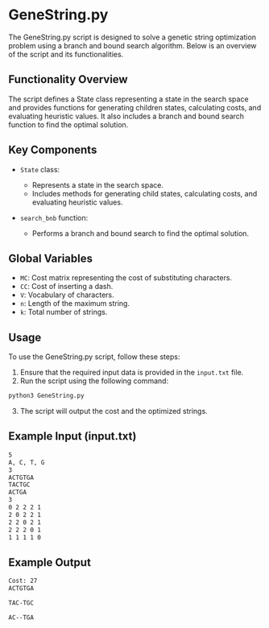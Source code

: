 GeneString.py
==============

The GeneString.py script is designed to solve a genetic string optimization problem using a branch and bound search algorithm. Below is an overview of the script and its functionalities.

Functionality Overview
----------------------

The script defines a State class representing a state in the search space and provides functions for generating children states, calculating costs, and evaluating heuristic values. It also includes a branch and bound search function to find the optimal solution.

Key Components
---------------

- `State` class:
  - Represents a state in the search space.
  - Includes methods for generating child states, calculating costs, and evaluating heuristic values.

- `search_bnb` function:
  - Performs a branch and bound search to find the optimal solution.

Global Variables
-----------------

- `MC`: Cost matrix representing the cost of substituting characters.
- `CC`: Cost of inserting a dash.
- `V`: Vocabulary of characters.
- `n`: Length of the maximum string.
- `k`: Total number of strings.

Usage
-----

To use the GeneString.py script, follow these steps:

1. Ensure that the required input data is provided in the `input.txt` file.
2. Run the script using the following command:

```bash
python3 GeneString.py
```


3. The script will output the cost and the optimized strings.

Example Input (input.txt)
--------------------------

```bash
5
A, C, T, G
3
ACTGTGA
TACTGC
ACTGA
3
0 2 2 2 1
2 0 2 2 1
2 2 0 2 1
2 2 2 0 1
1 1 1 1 0
```


Example Output
--------------

```bash
Cost: 27
ACTGTGA

TAC-TGC

AC--TGA

```

